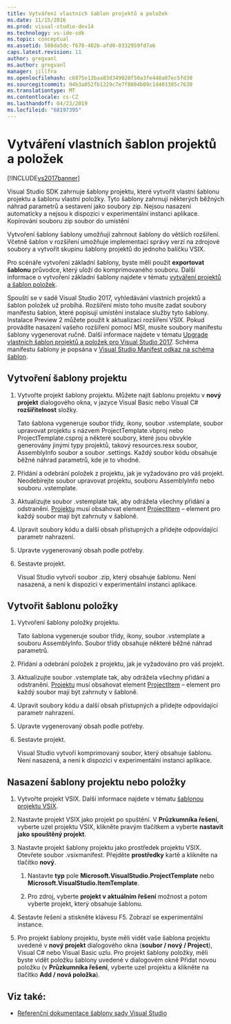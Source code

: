 ```yaml
---
title: Vytváření vlastních šablon projektů a položek
ms.date: 11/15/2016
ms.prod: visual-studio-dev14
ms.technology: vs-ide-sdk
ms.topic: conceptual
ms.assetid: 586da5dc-f678-402b-afd0-0332959fd7a6
caps.latest.revision: 11
author: gregvanl
ms.author: gregvanl
manager: jillfra
ms.openlocfilehash: c6875e13baa83d349020f50a3fe448a87ec5fd30
ms.sourcegitcommit: 94b3a052fb1229c7e7f8804b09c1d403385c7630
ms.translationtype: MT
ms.contentlocale: cs-CZ
ms.lasthandoff: 04/23/2019
ms.locfileid: "68197395"
---
```

# <a name="creating-custom-project-and-item-templates"></a>Vytváření vlastních šablon projektů a položek
[!INCLUDE[vs2017banner](../includes/vs2017banner.md)]

Visual Studio SDK zahrnuje šablony projektu, které vytvořit vlastní šablonu projektu a šablonu vlastní položky. Tyto šablony zahrnují některých běžných náhrad parametrů a sestavení jako soubory zip. Nejsou nasazeni automaticky a nejsou k dispozici v experimentální instanci aplikace. Kopírování souboru zip soubor do umístění

Vytvoření šablony šablony umožňují zahrnout šablony do větších rozšíření. Včetně šablon v rozšíření umožňuje implementaci správy verzí na zdrojové soubory a vytvořit skupinu šablony projektů do jednoho balíčku VSIX.

Pro scénáře vytvoření základní šablony, byste měli použít **exportovat šablonu** průvodce, který uloží do komprimovaného souboru. Další informace o vytvoření základní šablony najdete v tématu [vytváření projektů a šablon položek](../ide/creating-project-and-item-templates.md).

Spouští se v sadě Visual Studio 2017, vyhledávání vlastních projektů a šablon položek už probíhá. Rozšíření místo toho musíte zadat soubory manifestu šablon, které popisují umístění instalace služby tyto šablony. Instalace Preview 2 můžete použít k aktualizaci rozšíření VSIX. Pokud provádíte nasazení vašeho rozšíření pomocí MSI, musíte soubory manifestu šablony vygenerovat ručně. Další informace najdete v tématu [Upgrade vlastních šablon projektů a položek pro Visual Studio 2017](/visualstudio/extensibility/upgrading-custom-project-and-item-templates-for-visual-studio-2017?view=vs-2015). Schéma manifestu šablony je popsána v [Visual Studio Manifest odkaz na schéma šablon](/visualstudio/extensibility/visual-studio-template-manifest-schema-reference).

## <a name="create-a-project-template"></a>Vytvoření šablony projektu

1. Vytvořte projekt šablony projektu. Můžete najít šablonu projektu v **nový projekt** dialogového okna, v jazyce Visual Basic nebo Visual C# **rozšiřitelnost** složky.

     Tato šablona vygeneruje soubor třídy, ikony, soubor .vstemplate, soubor upravovat projektu s názvem ProjectTemplate.vbproj nebo ProjectTemplate.csproj a některé soubory, které jsou obvykle generovány jinými typy projektů, takový resources.resx soubor, AssemblyInfo soubor a soubor .settings. Každý soubor kódu obsahuje běžné náhrad parametrů, kde je to vhodné.

2. Přidání a odebrání položek z projektu, jak je vyžadováno pro váš projekt. Neodebírejte soubor upravovat projektu, souboru AssemblyInfo nebo souboru .vstemplate.

3. Aktualizujte soubor .vstemplate tak, aby odrážela všechny přidání a odstranění. [Projektu](../extensibility/project-element-visual-studio-templates.md) musí obsahovat element [ProjectItem](../extensibility/projectitem-element-visual-studio-item-templates.md) – element pro každý soubor mají být zahrnuty v šabloně.

4. Upravit soubory kódu a další obsah přístupných a přidejte odpovídající parametr nahrazení.

5. Upravte vygenerovaný obsah podle potřeby.

6. Sestavte projekt.

     Visual Studio vytvoří soubor .zip, který obsahuje šablonu. Není nasazená, a není k dispozici v experimentální instanci aplikace.

## <a name="create-an-item-template"></a>Vytvořit šablonu položky

1. Vytvoření šablony položky projektu.

     Tato šablona vygeneruje soubor třídy, ikony, soubor .vstemplate a souboru AssemblyInfo. Soubor třídy obsahuje některé běžné náhrad parametrů.

2. Přidání a odebrání položek z projektu, jak je vyžadováno pro váš projekt.

3. Aktualizujte soubor .vstemplate tak, aby odrážela všechny přidání a odstranění. [Projektu](../extensibility/project-element-visual-studio-templates.md) musí obsahovat element [ProjectItem](../extensibility/projectitem-element-visual-studio-item-templates.md) – element pro každý soubor mají být zahrnuty v šabloně.

4. Upravit soubory kódu a další obsah přístupných a přidejte odpovídající parametr nahrazení.

5. Upravte vygenerovaný obsah podle potřeby.

6. Sestavte projekt.

     Visual Studio vytvoří komprimovaný soubor, který obsahuje šablonu. Není nasazená, a není k dispozici v experimentální instanci aplikace.

## <a name="deploy-the-project-or-item-template"></a>Nasazení šablony projektu nebo položky

1. Vytvořte projekt VSIX. Další informace najdete v tématu [šablonou projektu VSIX](../extensibility/vsix-project-template.md).

2. Nastavte projekt VSIX jako projekt po spuštění. V **Průzkumníka řešení**, vyberte uzel projektu VSIX, klikněte pravým tlačítkem a vyberte **nastavit jako spouštěný projekt**.

3. Nastavte projekt šablony projektu jako prostředek projektu VSIX. Otevřete soubor .vsixmanifest. Přejděte **prostředky** kartě a klikněte na tlačítko **nový**.

    1. Nastavte **typ** pole **Microsoft.VisualStudio.ProjectTemplate** nebo **Microsoft.VisualStudio.ItemTemplate**.

    2. Pro zdroj, vyberte **projekt v aktuálním řešení** možnost a potom vyberte projekt, který obsahuje šablonu.

4. Sestavte řešení a stiskněte klávesu F5. Zobrazí se experimentální instance.

5. Pro projekt šablony projektu, byste měli vidět vaše šablona projektu uvedené v **nový projekt** dialogového okna (**soubor / nový / Project**), Visual C# nebo Visual Basic uzlu. Pro projekt šablony položky, měli byste vidět položku šablony uvedené v dialogovém okně Přidat novou položku (v **Průzkumníka řešení**, vyberte uzel projektu a klikněte na tlačítko **Add / nová položka**).

## <a name="see-also"></a>Viz také:

- [Referenční dokumentace šablony sady Visual Studio](../ide/visual-studio-template-reference.md)